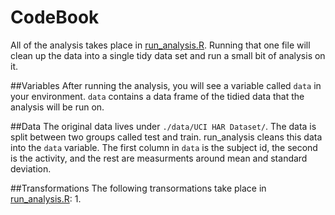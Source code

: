 CodeBook
========
All of the analysis takes place in [run_analysis.R](https://github.com/burtonjc/coursera-cleaning-data/blob/master/run_analysis.R). Running that one file will clean up the data into a single tidy data set and run a small bit of analysis on it.

##Variables
After running the analysis, you will see a variable called ```data``` in your environment. ```data``` contains a data frame of the tidied data that the analysis will be run on.

##Data
The original data lives under ```./data/UCI HAR Dataset/```. The data is split between two groups called test and train. run_analysis cleans this data into the ```data``` variable. The first column in ```data``` is the subject id, the second is the activity, and the rest are measurments around mean and standard deviation.

##Transformations
The following transormations take place in [run_analysis.R](https://github.com/burtonjc/coursera-cleaning-data/blob/master/run_analysis.R):
  1. 
